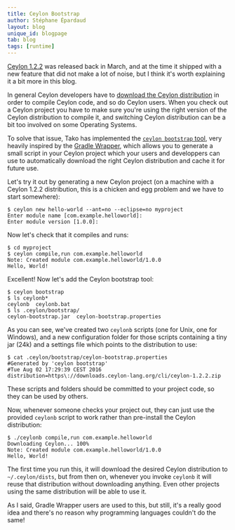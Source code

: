 ```yaml
---
title: Ceylon Bootstrap
author: Stéphane Épardaud
layout: blog
unique_id: blogpage
tab: blog
tags: [runtime]
---
```


[Ceylon 1.2.2](blog/2016/03/11/ceylon-1-2-2/) was released back in March, and at the time 
it shipped with a new feature that
did not make a lot of noise, but I think it's worth explaining it a bit more in this blog.

In general Ceylon developers have to [download the Ceylon distribution](/download) in order to compile
Ceylon code, and so do Ceylon users. When you check out a Ceylon project you have to make
sure you're using the right version of the Ceylon distribution to compile it, and
switching Ceylon distribution can be a bit too involved on some Operating Systems.

To solve that issue, Tako has implemented the 
[`ceylon bootstrap` tool](http://ceylon-lang.org/documentation/1.2/reference/tool/bootstrap/), very heavily inspired
by the [Gradle Wrapper](https://docs.gradle.org/current/userguide/gradle_wrapper.html),
which allows you to generate a small script in your Ceylon project
which your users and developpers can use to automatically download the right Ceylon distribution
and cache it for future use.

Let's try it out by generating a new Ceylon project (on a machine with a Ceylon 1.2.2 distribution,
this is a chicken and egg problem and we have to start somewhere): 

<!-- try: -->
<!-- lang: bash -->
    $ ceylon new hello-world --ant=no --eclipse=no myproject
    Enter module name [com.example.helloworld]: 
    Enter module version [1.0.0]:

Now let's check that it compiles and runs:
 
<!-- try: -->
<!-- lang: bash -->
    $ cd myproject
    $ ceylon compile,run com.example.helloworld
    Note: Created module com.example.helloworld/1.0.0
    Hello, World!

Excellent! Now let's add the Ceylon bootstrap tool:

<!-- try: -->
<!-- lang: bash -->
    $ ceylon bootstrap
    $ ls ceylonb*
    ceylonb  ceylonb.bat
    $ ls .ceylon/bootstrap/
    ceylon-bootstrap.jar  ceylon-bootstrap.properties

As you can see, we've created two `ceylonb` scripts (one for Unix, one for Windows), and
a new configuration folder for those scripts containing a tiny jar (24k) and a settings file
which points to the distribution to use:

<!-- try: -->
<!-- lang: bash -->
    $ cat .ceylon/bootstrap/ceylon-bootstrap.properties 
    #Generated by 'ceylon bootstrap'
    #Tue Aug 02 17:29:39 CEST 2016
    distribution=https\://downloads.ceylon-lang.org/cli/ceylon-1.2.2.zip

These scripts and folders should be committed to your project code, so they can be used by
others.

Now, whenever someone checks your project out, they can just use the provided `ceylonb`
script to work rather than pre-install the Ceylon distribution:

<!-- try: -->
<!-- lang: bash -->
    $ ./ceylonb compile,run com.example.helloworld
    Downloading Ceylon... 100%
    Note: Created module com.example.helloworld/1.0.0
    Hello, World!

The first time you run this, it will download the desired Ceylon distribution to `~/.ceylon/dists`,
but from then on, whenever you invoke `ceylonb` it will reuse that distribution without downloading
anything. Even other projects using the same distribution will be able to use it.

As I said, Gradle Wrapper users are used to this, but still, it's a really good idea and there's no
reason why programming languages couldn't do the same!
 
